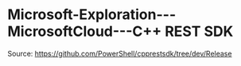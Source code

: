 # Microsoft-Exploration---MicrosoftCloud---C++ REST SDK

Source: https://github.com/PowerShell/cpprestsdk/tree/dev/Release
